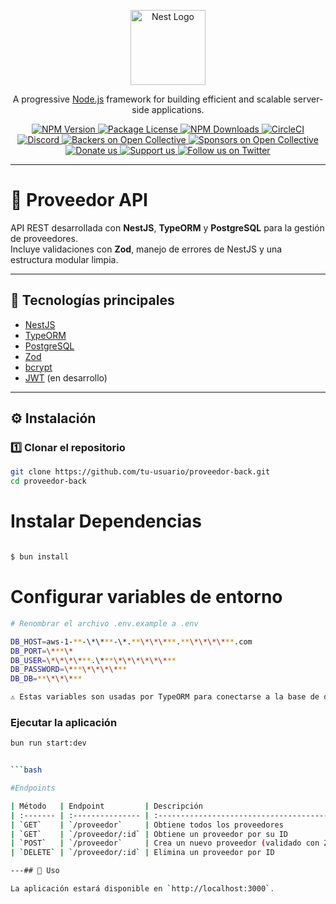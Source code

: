 <p align="center">
  <a href="http://nestjs.com/" target="blank">
    <img src="https://nestjs.com/img/logo-small.svg" width="120" alt="Nest Logo" />
  </a>
</p>

<p align="center">
  A progressive <a href="http://nodejs.org" target="_blank">Node.js</a> framework for building efficient and scalable server-side applications.
</p>

<p align="center">
  <a href="https://www.npmjs.com/~nestjscore" target="_blank">
    <img src="https://img.shields.io/npm/v/@nestjs/core.svg" alt="NPM Version" />
  </a>
  <a href="https://www.npmjs.com/~nestjscore" target="_blank">
    <img src="https://img.shields.io/npm/l/@nestjs/core.svg" alt="Package License" />
  </a>
  <a href="https://www.npmjs.com/~nestjscore" target="_blank">
    <img src="https://img.shields.io/npm/dm/@nestjs/common.svg" alt="NPM Downloads" />
  </a>
  <a href="https://circleci.com/gh/nestjs/nest" target="_blank">
    <img src="https://img.shields.io/circleci/build/github/nestjs/nest/master" alt="CircleCI" />
  </a>
  <a href="https://discord.gg/G7Qnnhy" target="_blank">
    <img src="https://img.shields.io/badge/discord-online-brightgreen.svg" alt="Discord" />
  </a>
  <a href="https://opencollective.com/nest#backer" target="_blank">
    <img src="https://opencollective.com/nest/backers/badge.svg" alt="Backers on Open Collective" />
  </a>
  <a href="https://opencollective.com/nest#sponsor" target="_blank">
    <img src="https://opencollective.com/nest/sponsors/badge.svg" alt="Sponsors on Open Collective" />
  </a>
  <a href="https://paypal.me/kamilmysliwiec" target="_blank">
    <img src="https://img.shields.io/badge/Donate-PayPal-ff3f59.svg" alt="Donate us" />
  </a>
  <a href="https://opencollective.com/nest#sponsor" target="_blank">
    <img src="https://img.shields.io/badge/Support%20us-Open%20Collective-41B883.svg" alt="Support us" />
  </a>
  <a href="https://twitter.com/nestframework" target="_blank">
    <img src="https://img.shields.io/twitter/follow/nestframework.svg?style=social&label=Follow" alt="Follow us on Twitter" />
  </a>
</p>

---

# 🧾 Proveedor API

API REST desarrollada con **NestJS**, **TypeORM** y **PostgreSQL** para la gestión de proveedores.  
Incluye validaciones con **Zod**, manejo de errores de NestJS y una estructura modular limpia.

---

## 🚀 Tecnologías principales

- [NestJS](https://nestjs.com/)
- [TypeORM](https://typeorm.io/)
- [PostgreSQL](https://www.postgresql.org/)
- [Zod](https://zod.dev/)
- [bcrypt](https://www.npmjs.com/package/bcrypt)
- [JWT](https://jwt.io/) (en desarrollo)

---

## ⚙️ Instalación

### 1️⃣ Clonar el repositorio

```bash
git clone https://github.com/tu-usuario/proveedor-back.git
cd proveedor-back
```

# Instalar Dependencias

```bash

$ bun install

```

# Configurar variables de entorno

```bash
# Renombrar el archivo .env.example a .env

DB_HOST=aws-1-**-\*\***-\*.**\*\*\***.**\*\*\*\***.com
DB_PORT=\***\*
DB_USER=\*\*\*\***.\***\*\*\*\*\*\***
DB_PASSWORD=\***\*\*\*\***
DB_DB=**\*\*\***

⚠️ Estas variables son usadas por TypeORM para conectarse a la base de datos PostgreSQL.

```

### Ejecutar la aplicación

````bash
bun run start:dev


```bash

#Endpoints

| Método   | Endpoint         | Descripción                                | Códigos de respuesta                |
| :------- | :--------------- | :----------------------------------------- | :---------------------------------- |
| `GET`    | `/proveedor`     | Obtiene todos los proveedores              | `200 OK`                            |
| `GET`    | `/proveedor/:id` | Obtiene un proveedor por su ID             | `200 OK`, `400 Bad Request`         |
| `POST`   | `/proveedor`     | Crea un nuevo proveedor (validado con Zod) | `201 Created`, `400 Bad Request`    |
| `DELETE` | `/proveedor/:id` | Elimina un proveedor por ID                | `204 No Content`, `400 Bad Request` |

---## 🚀 Uso

La aplicación estará disponible en `http://localhost:3000`.

````
